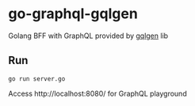 # go-graphql-gqlgen
Golang BFF with GraphQL provided by [gqlgen](https://gqlgen.com/) lib

## Run
```shell
go run server.go
```
Access http://localhost:8080/ for GraphQL playground
